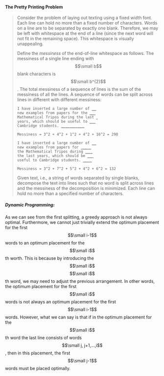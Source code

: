 #### The Pretty Printing Problem

> Consider the problem of laying out texting using a fixed width font. Each line can hold no more than a fixed number of characters. Words on a line are to be separated by exactly one blank. Therefore, we may be left with whitespace at the end of a line \(since the next word will not fit in the remaining space\). This whitespace is visually unappealing. 
>
> Define the _messiness_ of the end-of-line whitespace as follows. The messiness of a single line ending with $$\small b$$ blank characters is $$\small b^{2}$$. The total messiness of a sequence of lines is the sum of the messiness of all the lines. A sequence of words can be split across lines in different with different messiness:
>
> ```
> I have inserted a large number of ⎵⎵⎵
> new examples from papers for the ⎵⎵⎵⎵
> Mathematical Tripos during the last ⎵
> years, which should be useful to ⎵⎵⎵⎵
> Cambridge students. ⎵⎵⎵⎵⎵⎵⎵⎵⎵⎵⎵⎵⎵⎵⎵⎵
>
> Messiness = 3^2 + 4^2 + 1^2 + 4^2 + 16^2 = 298 
>
> I have inserted a large number of ⎵⎵⎵
> new examples from papers for ⎵⎵⎵⎵⎵⎵⎵
> the Mathematical Tripos during ⎵⎵⎵⎵⎵
> the last years, which should be ⎵⎵⎵⎵
> useful to Cambridge students. ⎵⎵⎵⎵⎵⎵
>
> Messiness = 3^2 + 7^2 + 5^2 + 4^2 + 6^2 = 132 
> ```
>
> Given text, i.e., a string of words separated by single blanks, decompose the text into lines such that no word is split across lines and the messiness of the decomposition is minimized. Each line can hold no more than a specified number of characters.

##### Dynamic Programming:

As we can see from the first splitting, a greedy approach is not always optimal. Furthermore, we cannot just trivially extend the optimum placement for the first $$\small i-1$$ words to an optimum placement for the $$\small i$$th worth. This is because by introducing the $$\small i$$$$\small i$$th word, we may need to adjust the previous arrangement. In other words, the optimum placement for the first $$\small i$$ words is not always an optimum placement for the first $$\small i-1$$ words. However, what we can say is that if in the optimum placement for the $$\small i$$th word the last line consists of words $$\small j, j+1,...,i$$, then in this placement, the first $$\small j-1$$ words must be placed optimally.

